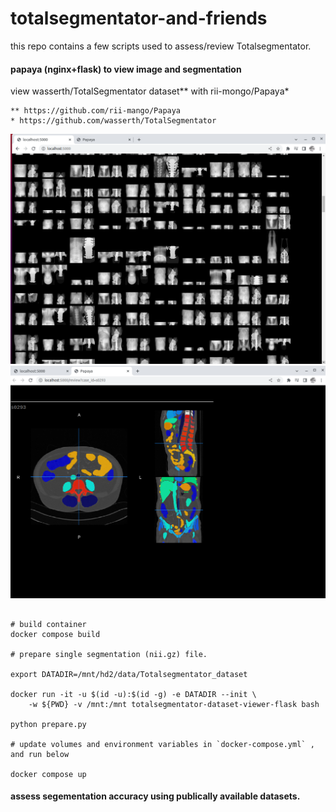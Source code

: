 # totalsegmentator-and-friends


this repo contains a few scripts used to assess/review Totalsegmentator.


#### papaya (nginx+flask) to view image and segmentation

view wasserth/TotalSegmentator dataset** with rii-mongo/Papaya*
```
** https://github.com/rii-mango/Papaya
* https://github.com/wasserth/TotalSegmentator
```
![overview](static/home.png "overview")
![view per scan with papaya](static/case.png "view per scan with papaya")

```

# build container
docker compose build

# prepare single segmentation (nii.gz) file.

export DATADIR=/mnt/hd2/data/Totalsegmentator_dataset

docker run -it -u $(id -u):$(id -g) -e DATADIR --init \
    -w ${PWD} -v /mnt:/mnt totalsegmentator-dataset-viewer-flask bash

python prepare.py    

# update volumes and environment variables in `docker-compose.yml` , and run below

docker compose up

```

#### assess segementation accuracy using publically available datasets.





